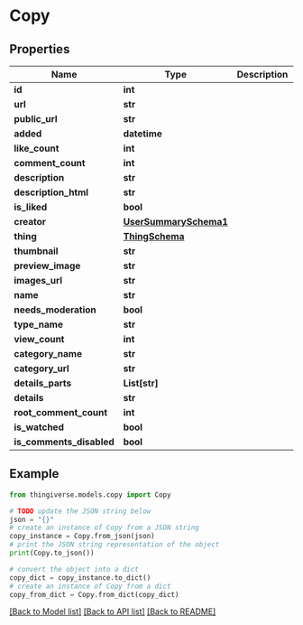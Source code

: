 # Copy


## Properties

Name | Type | Description | Notes
------------ | ------------- | ------------- | -------------
**id** | **int** |  | [optional] 
**url** | **str** |  | [optional] 
**public_url** | **str** |  | [optional] 
**added** | **datetime** |  | [optional] 
**like_count** | **int** |  | [optional] 
**comment_count** | **int** |  | [optional] 
**description** | **str** |  | [optional] 
**description_html** | **str** |  | [optional] 
**is_liked** | **bool** |  | [optional] 
**creator** | [**UserSummarySchema1**](UserSummarySchema1.md) |  | [optional] 
**thing** | [**ThingSchema**](ThingSchema.md) |  | [optional] 
**thumbnail** | **str** |  | [optional] 
**preview_image** | **str** |  | [optional] 
**images_url** | **str** |  | [optional] 
**name** | **str** |  | [optional] 
**needs_moderation** | **bool** |  | [optional] 
**type_name** | **str** |  | [optional] 
**view_count** | **int** |  | [optional] 
**category_name** | **str** |  | [optional] 
**category_url** | **str** |  | [optional] 
**details_parts** | **List[str]** |  | [optional] 
**details** | **str** |  | [optional] 
**root_comment_count** | **int** |  | [optional] 
**is_watched** | **bool** |  | [optional] 
**is_comments_disabled** | **bool** |  | [optional] 

## Example

```python
from thingiverse.models.copy import Copy

# TODO update the JSON string below
json = "{}"
# create an instance of Copy from a JSON string
copy_instance = Copy.from_json(json)
# print the JSON string representation of the object
print(Copy.to_json())

# convert the object into a dict
copy_dict = copy_instance.to_dict()
# create an instance of Copy from a dict
copy_from_dict = Copy.from_dict(copy_dict)
```
[[Back to Model list]](../README.md#documentation-for-models) [[Back to API list]](../README.md#documentation-for-api-endpoints) [[Back to README]](../README.md)


